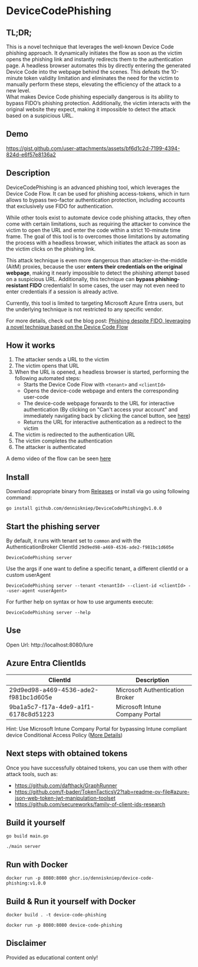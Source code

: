 # DeviceCodePhishing

## TL;DR;
This is a novel technique that leverages the well-known Device Code phishing approach. 
It dynamically initiates the flow as soon as the victim opens the phishing link and instantly redirects them to the authentication page.
A headless browser automates this by directly entering the generated Device Code into the webpage behind the scenes. 
This defeats the 10-minute token validity limitation and eliminates the need for the victim to manually perform these steps, elevating the efficiency of the attack to a new level.  
What makes Device Code phishing especially dangerous is its ability to bypass FIDO’s phishing protection. 
Additionally, the victim interacts with the original website they expect, making it impossible to detect the attack based on a suspicious URL.

## Demo
https://gist.github.com/user-attachments/assets/bf6d1c2d-7199-4394-824d-e6f57e8136a2

## Description 
DeviceCodePhishing is an advanced phishing tool, which leverages the Device Code Flow.
It can be used for phishing access-tokens, which in turn allows to bypass two-factor authentication protection, including accounts that exclusively use FIDO for authentication.

While other tools exist to automate device code phishing attacks, they often come with certain limitations, 
such as requiring the attacker to convince the victim to open the URL and enter the code within a strict 10-minute time frame.
The goal of this tool is to overcomes those limitations by automating the process with a headless browser, which initiates the attack 
as soon as the victim clicks on the phishing link.

This attack technique is even more dangerous than attacker-in-the-middle (AitM) proxies, because the
user **enters their credentials on the original webpage**, making it nearly impossible to detect the phishing attempt based on a suspicious URL.
Additionally, this technique can **bypass phishing-resistant FIDO** credentials!
In some cases, the user may not even need to enter credentials if a session is already active.

Currently, this tool is limited to targeting Microsoft Azure Entra users, but the underlying technique is not restricted to any specific vendor.

For more details, check out the blog post: [Phishing despite FIDO, leveraging a novel technique based on the Device Code Flow](https://denniskniep.github.io/posts/09-device-code-phishing)

## How it works
1. The attacker sends a URL to the victim
2. The victim opens that URL
3. When the URL is opened, a headless browser is started, performing the following automated steps:
   - Starts the Device Code Flow with `<tenant>` and `<clientId>`
   - Opens the device-code webpage and enters the corresponding user-code
   - The device-code webpage forwards to the URL for interactive authentication (By clicking on "Can't access your account" and immediately navigating back by clicking the cancel button, see [here](https://github.com/denniskniep/DeviceCodePhishing/blob/main/pkg/entra/devicecode.go#L101))
   - Returns the URL for interactive authentication as a redirect to the victim
4. The victim is redirected to the authentication URL
5. The victim completes the authentication
6. The attacker is authenticated

A demo video of the flow can be seen [here](#demo)  

## Install
Download appropriate binary from [Releases](https://github.com/denniskniep/DeviceCodePhishing/releases)
or install via go using following command:
```shell
go install github.com/denniskniep/DeviceCodePhishing@v1.0.0
```

## Start the phishing server

By default, it runs with tenant set to `common` and with the AuthenticationBroker ClientId `29d9ed98-a469-4536-ade2-f981bc1d605e`
```shell
DeviceCodePhishing server
```
Use the args if one want to define a specific tenant, a different clientId or a custom userAgent
```shell
DeviceCodePhishing server --tenant <tenantId> --client-id <clientId> --user-agent <userAgent> 
```
For further help on syntax or how to use arguments execute:
```shell
DeviceCodePhishing server --help
```

## Use
Open Url:
http://localhost:8080/lure


## Azure Entra ClientIds

| ClientId                             | Description                     |
|--------------------------------------|---------------------------------|
| 29d9ed98-a469-4536-ade2-f981bc1d605e | Microsoft Authentication Broker |
| 9ba1a5c7-f17a-4de9-a1f1-6178c8d51223 | Microsoft Intune Company Portal |

Hint: Use Microsoft Intune Company Portal for bypassing Intune compliant device Conditional Access Policy ([More Details](https://i.blackhat.com/EU-24/Presentations/EU-24-Chudo-Unveiling-the-Power-of-Intune-Leveraging-Intune-for-Breaking-Into-Your-Cloud-and-On-Premise.pdf))

## Next steps with obtained tokens
Once you have successfully obtained tokens, you can use them with other attack tools, such as:
* https://github.com/dafthack/GraphRunner
* https://github.com/f-bader/TokenTacticsV2?tab=readme-ov-file#azure-json-web-token-jwt-manipulation-toolset
* https://github.com/secureworks/family-of-client-ids-research


## Build it yourself 
```shell
go build main.go
```

```shell
./main server
```

## Run with Docker
```shell
docker run -p 8080:8080 ghcr.io/denniskniep/device-code-phishing:v1.0.0
```


## Build & Run it yourself with Docker
```shell
docker build . -t device-code-phishing
```

```shell
docker run -p 8080:8080 device-code-phishing
```

## Disclaimer
Provided as educational content only!
